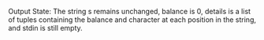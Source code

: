 Output State: The string s remains unchanged, balance is 0, details is a list of tuples containing the balance and character at each position in the string, and stdin is still empty.